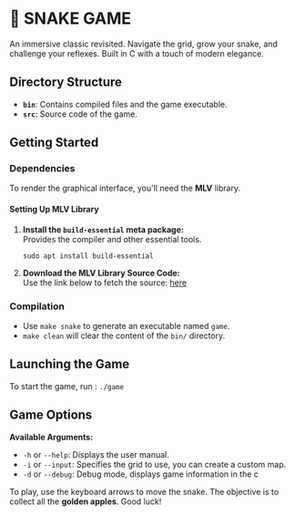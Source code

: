 # 🐍 SNAKE GAME

An immersive classic revisited. Navigate the grid, grow your snake, and challenge your reflexes. Built in C with a touch of modern elegance.

## Directory Structure

- **`bin`**: Contains compiled files and the game executable.
- **`src`**: Source code of the game.

## Getting Started

### Dependencies

To render the graphical interface, you'll need the **MLV** library.

#### Setting Up MLV Library

1. **Install the `build-essential` meta package:**  
Provides the compiler and other essential tools.
   ```
   sudo apt install build-essential
   ```
2. **Download the MLV Library Source Code:**<br/>
Use the link below to fetch the source: [here](http://www-igm.univ-mlv.fr/~boussica/mlv/api/English/html/download.html)

### Compilation

- Use `make snake` to generate an executable named `game`.
- `make clean` will clear the content of the `bin/` directory.

## Launching the Game

To start the game, run : ```./game```

## Game Options

**Available Arguments:**

- `-h` or `--help`: Displays the user manual.
- `-i` or `--input`: Specifies the grid to use, you can create a custom map.
- `-d` or `--debug`: Debug mode, displays game information in the c

To play, use the keyboard arrows to move the snake. The objective is to collect all the **golden apples**. Good luck!